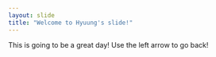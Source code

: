 ```yaml
---
layout: slide
title: "Welcome to Hyuung's slide!"
---
```

This is going to be a great day!
Use the left arrow to go back!
